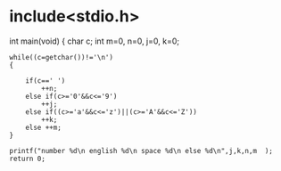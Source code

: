 # include<stdio.h>
int main(void)
{
    char c;
    int m=0, n=0, j=0, k=0;

    while((c=getchar())!='\n')
    {

        if(c==' ')
            ++n;
        else if(c>='0'&&c<='9')
            ++j;
        else if((c>='a'&&c<='z')||(c>='A'&&c<='Z'))
            ++k;
        else ++m;
    }

    printf("number %d\n english %d\n space %d\n else %d\n",j,k,n,m  );
    return 0;
